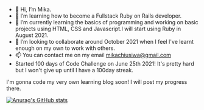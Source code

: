 - 👋 Hi, I’m Mika.
- 👀 I’m learning how to become a Fullstack Ruby on Rails developer.
- 🌱 I’m currently learning the basics of programming and working on basic projects using HTML, CSS and Javascript.I will start using Ruby in August 2021.
- 💞️ I’m looking to collaborate around October 2021 when I feel I've learnt enough on my own to work with others.
- 📫 You can contact me on my email mikachiusiwa@gmail.com
- Started 100 days of Code Challenge on June 25th 2021! It's pretty hard but I won't give up until I have a 100day streak.

I'm gonna code my very own learning blog soon! I will post my progress there.
<!---
SK-2022/SK-2022 is a ✨ special ✨ repository because its `README.md` (this file) appears on your GitHub profile.
You can click the Preview link to take a look at your changes.
--->

[![Anurag's GitHub stats](https://github-readme-stats.vercel.app/api?username=SK-2022)](https://github.com/anuraghazra/github-readme-stats)
